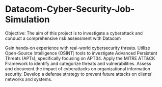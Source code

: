 # Datacom-Cyber-Security-Job-Simulation    
Objective: The aim of this project is to investigate a cyberattack and conduct a comprehensive risk assessment with Datacom  

Gain hands-on experience with real-world cybersecurity threats.
Utilize Open-Source Intelligence (OSINT) tools to investigate Advanced Persistent Threats (APTs), specifically focusing on APT34.
Apply the MITRE ATT&CK Framework to identify and categorize threats and vulnerabilities.
Assess and document the impact of cyberattacks on organizational information security.
Develop a defense strategy to prevent future attacks on clients' networks and systems.
